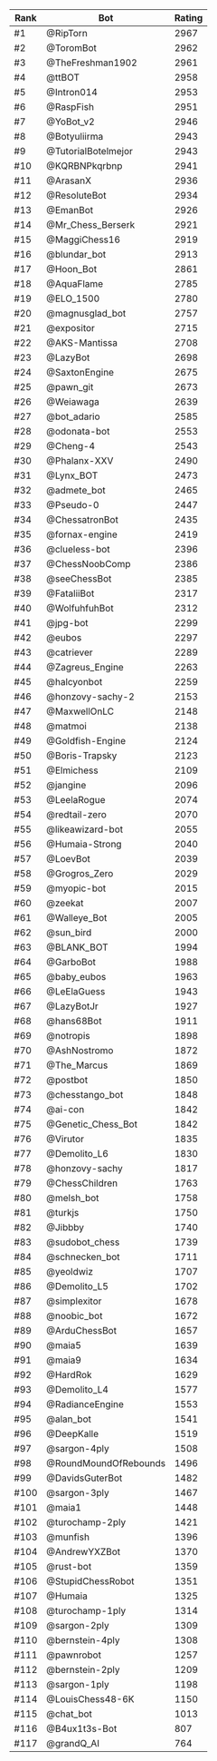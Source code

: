 Rank|Bot|Rating
---|---|---
#1|@RipTorn|2967
#2|@ToromBot|2962
#3|@TheFreshman1902|2961
#4|@ttBOT|2958
#5|@Intron014|2953
#6|@RaspFish|2951
#7|@YoBot_v2|2946
#8|@Botyuliirma|2943
#9|@TutorialBotelmejor|2943
#10|@KQRBNPkqrbnp|2941
#11|@ArasanX|2936
#12|@ResoluteBot|2934
#13|@EmanBot|2926
#14|@Mr_Chess_Berserk|2921
#15|@MaggiChess16|2919
#16|@blundar_bot|2913
#17|@Hoon_Bot|2861
#18|@AquaFlame|2785
#19|@ELO_1500|2780
#20|@magnusglad_bot|2757
#21|@expositor|2715
#22|@AKS-Mantissa|2708
#23|@LazyBot|2698
#24|@SaxtonEngine|2675
#25|@pawn_git|2673
#26|@Weiawaga|2639
#27|@bot_adario|2585
#28|@odonata-bot|2553
#29|@Cheng-4|2543
#30|@Phalanx-XXV|2490
#31|@Lynx_BOT|2473
#32|@admete_bot|2465
#33|@Pseudo-0|2447
#34|@ChessatronBot|2435
#35|@fornax-engine|2419
#36|@clueless-bot|2396
#37|@ChessNoobComp|2386
#38|@seeChessBot|2385
#39|@FataliiBot|2317
#40|@WolfuhfuhBot|2312
#41|@jpg-bot|2299
#42|@eubos|2297
#43|@catriever|2289
#44|@Zagreus_Engine|2263
#45|@halcyonbot|2259
#46|@honzovy-sachy-2|2153
#47|@MaxwellOnLC|2148
#48|@matmoi|2138
#49|@Goldfish-Engine|2124
#50|@Boris-Trapsky|2123
#51|@Elmichess|2109
#52|@jangine|2096
#53|@LeelaRogue|2074
#54|@redtail-zero|2070
#55|@likeawizard-bot|2055
#56|@Humaia-Strong|2040
#57|@LoevBot|2039
#58|@Grogros_Zero|2029
#59|@myopic-bot|2015
#60|@zeekat|2007
#61|@Walleye_Bot|2005
#62|@sun_bird|2000
#63|@BLANK_BOT|1994
#64|@GarboBot|1988
#65|@baby_eubos|1963
#66|@LeElaGuess|1943
#67|@LazyBotJr|1927
#68|@hans68Bot|1911
#69|@notropis|1898
#70|@AshNostromo|1872
#71|@The_Marcus|1869
#72|@postbot|1850
#73|@chesstango_bot|1848
#74|@ai-con|1842
#75|@Genetic_Chess_Bot|1842
#76|@Virutor|1835
#77|@Demolito_L6|1830
#78|@honzovy-sachy|1817
#79|@ChessChildren|1763
#80|@melsh_bot|1758
#81|@turkjs|1750
#82|@Jibbby|1740
#83|@sudobot_chess|1739
#84|@schnecken_bot|1711
#85|@yeoldwiz|1707
#86|@Demolito_L5|1702
#87|@simplexitor|1678
#88|@noobic_bot|1672
#89|@ArduChessBot|1657
#90|@maia5|1639
#91|@maia9|1634
#92|@HardRok|1629
#93|@Demolito_L4|1577
#94|@RadianceEngine|1553
#95|@alan_bot|1541
#96|@DeepKalle|1519
#97|@sargon-4ply|1508
#98|@RoundMoundOfRebounds|1496
#99|@DavidsGuterBot|1482
#100|@sargon-3ply|1467
#101|@maia1|1448
#102|@turochamp-2ply|1421
#103|@munfish|1396
#104|@AndrewYXZBot|1370
#105|@rust-bot|1359
#106|@StupidChessRobot|1351
#107|@Humaia|1325
#108|@turochamp-1ply|1314
#109|@sargon-2ply|1309
#110|@bernstein-4ply|1308
#111|@pawnrobot|1257
#112|@bernstein-2ply|1209
#113|@sargon-1ply|1198
#114|@LouisChess48-6K|1150
#115|@chat_bot|1013
#116|@B4ux1t3s-Bot|807
#117|@grandQ_AI|764
